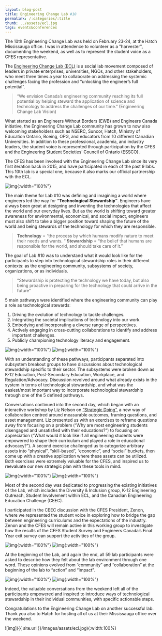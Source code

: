 ```yaml
---
layout: blog-post
title: Engineering Change Lab #10 
permalink: /:categories/:title
thumb: ../assets/ecl.jpg
tags: events&conferences 
---
```


The 10th Engineering Change Lab was held on February 23-24, at the Hatch Mississauga office. I was in attendence to volunteer as a "harvester", documenting the weekend, as well as to represent the student voice as a CFES representative.

The [Engineering Change Lab (ECL)](http://www.engineeringchangelab.ca/) is a social lab movement composed of leaders in private enterprises, universities, NGOs, and other stakeholders, who meet three times a year to collaborate on addressing the systemic challenges facing the profession and “unlocking the engineer’s full potential”.

>“We envision Canada’s engineering community reaching its full potential by helping steward the application of science and technology to address the challenges of our time.” (Engineering Change Lab Vision)

What started as an Engineers Without Borders (EWB) and Engineers Canada initiative, the Engineering Change Lab community has grown to now also welcoming stakeholders such as NSERC, Suncor, Hatch, Ministry of Education Ontario, Boeing, OPG, and educators from 10 different Canadian Universities. In addition to these professional, academia, and industry leaders, the student voice is represented through participation by the CFES and the Engineering Student Societies’ Council of Ontario (ESSCO).

The CFES has been involved with the Engineering Change Lab since its very first iteration back in 2015, and have participated in each of the past 9 labs. This 10th lab is a special one, because it also marks our official partnership with the ECL.

![img](http://cfes.ca/wp-content/uploads/2018/03/IMG_7014.jpg){:width="100%"}

The main theme for Lab #10 was defining and imagining a world where engineers led the way for **“Technological Stewardship”**. Engineers have always been great at designing and inventing the technologies that affect the world and our everyday lives. But as the world is shifting toward greater awareness for environmental, economical, and social impact, engineers must also shift to take a bigger position toward shaping the future of the world and being stewards of the technology for which they are responsible.

>**Technology** = “the process by which humans modify nature to meet their needs and wants. “
>**Stewardship** = “the belief that humans are responsible for the world, and should take care of it.”

The goal of Lab #10 was to understand what it would look like for the participants to step into technological stewardship roles in their different contexts: as the engineering community, subsystems of society, organizations, or as individuals.

>“Stewardship is protecting the technology we have today, but also being proactive in preparing for the technology that could arrive in the future”

5 main pathways were identified where the engineering community can play a role as technological stewards:
1. Driving the evolution of technology to tackle challenges.  
2. Integrating the societal implications of technology into our work.  
3. Embodying and incorporating a diverse range of perspectives.  
4. Actively engaging in cross-cutting collaborations to identify and address important challenges.  
5. Publicly championing technology literacy and engagement.  

![img](http://cfes.ca/wp-content/uploads/2018/03/IMG_7002.jpg){:width="100%"}
![img](http://cfes.ca/wp-content/uploads/2018/03/IMG_6578.jpg){:width="100%"}

With an understanding of these pathways, participants separated into subsystem breakout groups to have discussions about technological stewardship specific to their sector. The subsystems were broken down as K-12 Education, Post-Secondary Education, Workplace, and Regulation/Advocacy. Discussion revolved around what already exists in the system in terms of technological stewardship, and what was the easiest/most important way to incorporate technological stewardship through one of the 5 defined pathways.

Conversations continued into the second day, which began with an interactive workshop by Liz Nelson on [“Strategic Doing”](https://strategicdoing.net/intro/), a new way of collaboration centred around measurable outcomes, framing questions, and asset management. Liz presented us with an exercises to reframe questions away from focusing on a problem (“Why are most engineering students disengaged and unsatisfied with their educations?”) to focusing on appreciation (“What would it look like if all engineering students were empowered to shape their curriculum and played a role in educational advocacy?”). A second exercise challenged us to categorize arbitrary assets into “physical”, “skill-based”, “economic”, and “social” buckets, then come up with a creative application where these assets can be utilized. Both exercises were extremely valuable for the CFES, and inspired us to reevaluate our new strategic plan with these tools in mind.

![img](http://cfes.ca/wp-content/uploads/2018/03/IMG_6893.jpg){:width="100%"}
![img](http://cfes.ca/wp-content/uploads/2018/03/IMG_6816.jpg){:width="100%"}

Most of the second day was dedicated to progressing the existing initiatives of the Lab, which includes the Diversity & Inclusion group, K-12 Engineering Outreach, Student Involvement within ECL, and the Canadian Engineering Education Challenge (CEEC).

I participated in the CEEC discussion with the CFES President, Zenon, where we represented the student voice in exploring how to bridge the gap between engineering curriculums and the expectations of the industry. Zenon and the CFES will remain active in this working group to investigate how the results of the CFES Student Survey and Engineers Canada’s Final Year exit survey can support the activities of the group. 

![img](http://cfes.ca/wp-content/uploads/2018/03/IMG_6931.jpg){:width="100%"}
![img](http://cfes.ca/wp-content/uploads/2018/03/IMG_6962.jpg){:width="100%"}

At the beginning of the Lab, and again the end, all 59 lab participants were asked to describe how they felt about the lab environment through one word. These opinions evolved from “community” and “collaboration” at the beginning of the lab to “action” and “impact”.

![img](http://cfes.ca/wp-content/uploads/2018/03/My-Cloud.png){:width="100%"}
![img](http://cfes.ca/wp-content/uploads/2018/03/My-Cloud-4.png){:width="100%"}

Indeed, the valuable conversations from the weekend left all of the participants empowered and inspired to introduce ways of technological stewardship in their individual communities, with specific actionable steps.

Congratulations to the Engineering Change Lab on another successful lab. Thank you also to Hatch for hosting all of us at their Mississauga office over the weekend.

![img]({{ site.url }}/images/assets/ecl.jpg){:width:100%}
